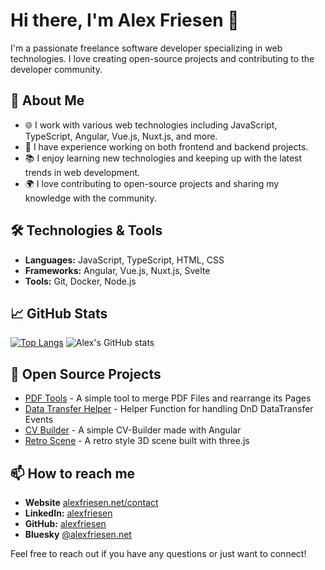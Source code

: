 # Hi there, I'm Alex Friesen 👋

I'm a passionate freelance software developer specializing in web technologies. I love creating open-source projects and contributing to the developer community.

## 🚀 About Me

- 🌐 I work with various web technologies including JavaScript, TypeScript, Angular, Vue.js, Nuxt.js, and more.
- 💼 I have experience working on both frontend and backend projects.
- 📚 I enjoy learning new technologies and keeping up with the latest trends in web development.
- 🌍 I love contributing to open-source projects and sharing my knowledge with the community.

## 🛠️ Technologies & Tools

- **Languages:** JavaScript, TypeScript, HTML, CSS
- **Frameworks:** Angular, Vue.js, Nuxt.js, Svelte
- **Tools:** Git, Docker, Node.js

## 📈 GitHub Stats

[![Top Langs](https://github-readme-stats.vercel.app/api/top-langs/?username=alexfriesen&layout=compact)](https://github.com/alexfriesen/github-readme-stats)
![Alex's GitHub stats](https://github-readme-stats.vercel.app/api?username=alexfriesen&show_icons=true)

## 📂 Open Source Projects

- [PDF Tools](https://github.com/alexfriesen/pdf-tools) - A simple tool to merge PDF Files and rearrange its Pages
- [Data Transfer Helper](https://github.com/alexfriesen/data-transfer-helper) - Helper Function for handling DnD DataTransfer Events
- [CV Builder](https://github.com/alexfriesen/cv) - A simple CV-Builder made with Angular
- [Retro Scene](https://github.com/alexfriesen/retro) - A retro style 3D scene built with three.js

## 📫 How to reach me

- **Website** [alexfriesen.net/contact](https://alexfriesen.net/contact)
- **LinkedIn:** [alexfriesen](https://www.linkedin.com/in/alexander-friesen-420495112)
- **GitHub:** [alexfriesen](https://github.com/alexfriesen)
- **Bluesky** [@alexfriesen.net](https://bsky.app/profile/alexfriesen.net)

Feel free to reach out if you have any questions or just want to connect!
